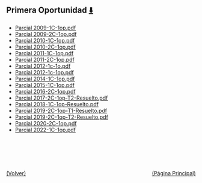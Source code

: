 
<html>
<body>
<h2>Primera Oportunidad <a href="https://downgit.github.io/#/home?url=https://github.com/Apuntes-FIUBA/Apuntes-Electronica/tree/main/95 - Computación/9504 - Analisis Numerico I/Comision Schwarz-Sosa/Examenes/Parciales/Primera Oportunidad" style="font-size:20px">  ⬇️ </a></h2>
<ul>
    <li><a href="Parcial 2009-1C-1op.pdf">Parcial 2009-1C-1op.pdf</a></li>
    <li><a href="Parcial 2009-2C-1op.pdf">Parcial 2009-2C-1op.pdf</a></li>
    <li><a href="Parcial 2010-1C-1op.pdf">Parcial 2010-1C-1op.pdf</a></li>
    <li><a href="Parcial 2010-2C-1op.pdf">Parcial 2010-2C-1op.pdf</a></li>
    <li><a href="Parcial 2011-1C-1op.pdf">Parcial 2011-1C-1op.pdf</a></li>
    <li><a href="Parcial 2011-2C-1op.pdf">Parcial 2011-2C-1op.pdf</a></li>
    <li><a href="Parcial 2012-1c-1o.pdf">Parcial 2012-1c-1o.pdf</a></li>
    <li><a href="Parcial 2012-1c-1op.pdf">Parcial 2012-1c-1op.pdf</a></li>
    <li><a href="Parcial 2014-1C-1op.pdf">Parcial 2014-1C-1op.pdf</a></li>
    <li><a href="Parcial 2015-1C-1op.pdf">Parcial 2015-1C-1op.pdf</a></li>
    <li><a href="Parcial 2016-2C-1op.pdf">Parcial 2016-2C-1op.pdf</a></li>
    <li><a href="Parcial 2017-2C-1op-T2-Resuelto.pdf">Parcial 2017-2C-1op-T2-Resuelto.pdf</a></li>
    <li><a href="Parcial 2018-1C-1op-Resuelto.pdf">Parcial 2018-1C-1op-Resuelto.pdf</a></li>
    <li><a href="Parcial 2019-2C-1op-T1-Resuelto.pdf">Parcial 2019-2C-1op-T1-Resuelto.pdf</a></li>
    <li><a href="Parcial 2019-2C-1op-T2-Resuelto.pdf">Parcial 2019-2C-1op-T2-Resuelto.pdf</a></li>
    <li><a href="Parcial 2020-2C-1op.pdf">Parcial 2020-2C-1op.pdf</a></li>
    <li><a href="Parcial 2022-1C-1op.pdf">Parcial 2022-1C-1op.pdf</a></li>
</ul>
</body>
</html>
<br><br><br><br><br><a href="../" style="float: left">(Volver)</a> <a href="https://apuntes-fiuba.github.io/Apuntes-Electronica" style="float: right">(Página Principal)</a>
